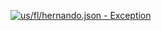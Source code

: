[![us/fl/hernando.json - Exception](https://img.shields.io/badge/us/fl/hernando.json-Exception-red)](https://github.com/openaddresses/openaddresses/tree/master/sources/us/fl/hernando.json)